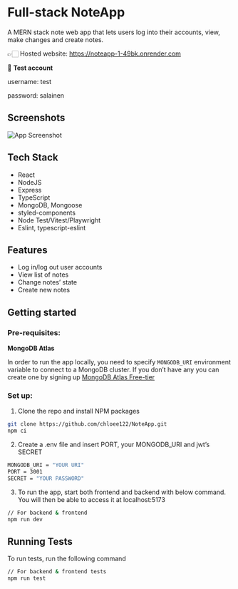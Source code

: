 
# Full-stack NoteApp

A MERN stack note web app that lets users log into their accounts, view, make changes and create notes.

👉🏻 Hosted website: https://noteapp-1-49bk.onrender.com

👤 **Test account**

username: test

password: salainen


## Screenshots

![App Screenshot](https://github.com/user-attachments/assets/04279120-7f92-4eb8-862b-91fa0e6a2f05)


## Tech Stack

- React
- NodeJS
- Express
- TypeScript
- MongoDB, Mongoose
- styled-components
- Node Test/Vitest/Playwright
- Eslint, typescript-eslint

## Features

- Log in/log out user accounts
- View list of notes
- Change notes’ state
- Create new notes


## Getting started
### Pre-requisites:
**MongoDB Atlas**

In order to run the app locally, you need to specify `MONGODB_URI` environment variable to connect to a MongoDB cluster. If you don’t have any you can create one by signing up [MongoDB Atlas Free-tier](https://account.mongodb.com/account/login?_ga=2.193025005.1395841184.1719501982-1911830613.1716726475)


### Set up:
1. Clone the repo and install NPM packages

```bash
git clone https://github.com/chloee122/NoteApp.git
npm ci
```

2. Create a .env file and insert PORT, your MONGODB_URI and jwt’s SECRET

```bash
MONGODB_URI = "YOUR URI"
PORT = 3001
SECRET = "YOUR PASSWORD" 
```

3. To run the app, start both frontend and backend with below command. You will then be able to access it at localhost:5173

```bash
// For backend & frontend
npm run dev

```
## Running Tests

To run tests, run the following command

```bash
// For backend & frontend tests
npm run test
```

